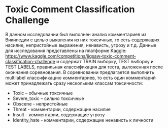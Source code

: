 # Toxic Comment Classification Challenge
В данном исследовании был выполнен анализ комментариев из Википедии с целью выявления из них токсичных, то есть содержаших насилие, непристойные выражения, ненависть, угрозу и т.д.
Данные для исследования представлены на платформе Kaggle: 
https://www.kaggle.com/competitions/jigsaw-toxic-comment-classification-challenge 
и содержат TRAIN выборку, TEST выборку и TEST LABELS, правильная классификация для теста, выложенная после окончания соревнования.
В соревновании предлагается выполнить multilabel классификацию комментариев, то есть один комментарий может принадлежать сразу нескольким классам токсичности:

*   Toxic – обычные токсичные
*   Severe_toxic – сильно токсичные
*   Obscene - непристойные
*   Threat - комментарии, содержащие насилие
*   Insult - комментарии, содержащие угрозу
*   Identity_hate - комментарии, содержащие ненависть к личности
